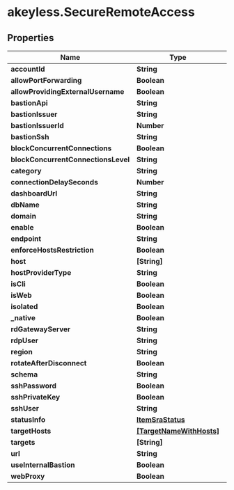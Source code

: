 # akeyless.SecureRemoteAccess

## Properties

Name | Type | Description | Notes
------------ | ------------- | ------------- | -------------
**accountId** | **String** |  | [optional] 
**allowPortForwarding** | **Boolean** |  | [optional] 
**allowProvidingExternalUsername** | **Boolean** |  | [optional] 
**bastionApi** | **String** |  | [optional] 
**bastionIssuer** | **String** |  | [optional] 
**bastionIssuerId** | **Number** |  | [optional] 
**bastionSsh** | **String** |  | [optional] 
**blockConcurrentConnections** | **Boolean** |  | [optional] 
**blockConcurrentConnectionsLevel** | **String** |  | [optional] 
**category** | **String** |  | [optional] 
**connectionDelaySeconds** | **Number** |  | [optional] 
**dashboardUrl** | **String** |  | [optional] 
**dbName** | **String** |  | [optional] 
**domain** | **String** |  | [optional] 
**enable** | **Boolean** |  | [optional] 
**endpoint** | **String** |  | [optional] 
**enforceHostsRestriction** | **Boolean** |  | [optional] 
**host** | **[String]** |  | [optional] 
**hostProviderType** | **String** |  | [optional] 
**isCli** | **Boolean** |  | [optional] 
**isWeb** | **Boolean** |  | [optional] 
**isolated** | **Boolean** |  | [optional] 
**_native** | **Boolean** |  | [optional] 
**rdGatewayServer** | **String** |  | [optional] 
**rdpUser** | **String** |  | [optional] 
**region** | **String** |  | [optional] 
**rotateAfterDisconnect** | **Boolean** |  | [optional] 
**schema** | **String** |  | [optional] 
**sshPassword** | **Boolean** |  | [optional] 
**sshPrivateKey** | **Boolean** |  | [optional] 
**sshUser** | **String** |  | [optional] 
**statusInfo** | [**ItemSraStatus**](ItemSraStatus.md) |  | [optional] 
**targetHosts** | [**[TargetNameWithHosts]**](TargetNameWithHosts.md) |  | [optional] 
**targets** | **[String]** |  | [optional] 
**url** | **String** |  | [optional] 
**useInternalBastion** | **Boolean** |  | [optional] 
**webProxy** | **Boolean** |  | [optional] 


